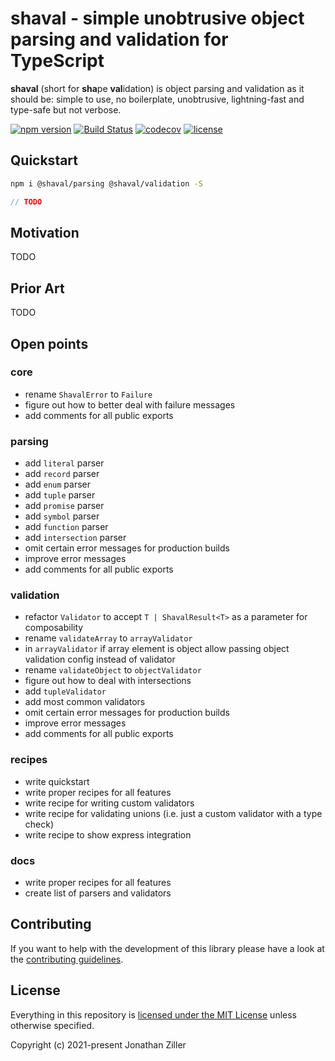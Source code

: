 # shaval - simple unobtrusive object parsing and validation for TypeScript

**shaval** (short for **sha**pe **val**idation) is object parsing and validation as it should be: simple to use, no boilerplate, unobtrusive, lightning-fast and type-safe but not verbose.

[![npm version](https://badge.fury.io/js/%40shaval%2Fcore.svg)](https://www.npmjs.com/org/shaval)
[![Build Status](https://github.com/MrWolfZ/shaval/actions/workflows/main.yaml/badge.svg?branch=main)](https://github.com/MrWolfZ/shaval/actions/workflows/main.yaml?branch=main)
[![codecov](https://codecov.io/gh/MrWolfZ/shaval/branch/main/graph/badge.svg)](https://codecov.io/gh/MrWolfZ/shaval)
[![license](https://img.shields.io/badge/License-MIT-blue.svg)](LICENSE)

## Quickstart

```sh
npm i @shaval/parsing @shaval/validation -S
```

```ts
// TODO
```

## Motivation

TODO

## Prior Art

TODO

## Open points

### core

- rename `ShavalError` to `Failure`
- figure out how to better deal with failure messages
- add comments for all public exports

### parsing

- add `literal` parser
- add `record` parser
- add `enum` parser
- add `tuple` parser
- add `promise` parser
- add `symbol` parser
- add `function` parser
- add `intersection` parser
- omit certain error messages for production builds
- improve error messages
- add comments for all public exports

### validation

- refactor `Validator` to accept `T | ShavalResult<T>` as a parameter for composability
- rename `validateArray` to `arrayValidator`
- in `arrayValidator` if array element is object allow passing object validation config instead of validator
- rename `validateObject` to `objectValidator`
- figure out how to deal with intersections
- add `tupleValidator`
- add most common validators
- omit certain error messages for production builds
- improve error messages
- add comments for all public exports

### recipes

- write quickstart
- write proper recipes for all features
- write recipe for writing custom validators
- write recipe for validating unions (i.e. just a custom validator with a type check)
- write recipe to show express integration

### docs

- write proper recipes for all features
- create list of parsers and validators

## Contributing

If you want to help with the development of this library please have a look at the [contributing guidelines](CONTRIBUTING.md).

## License

Everything in this repository is [licensed under the MIT License](LICENSE) unless otherwise specified.

Copyright (c) 2021-present Jonathan Ziller
